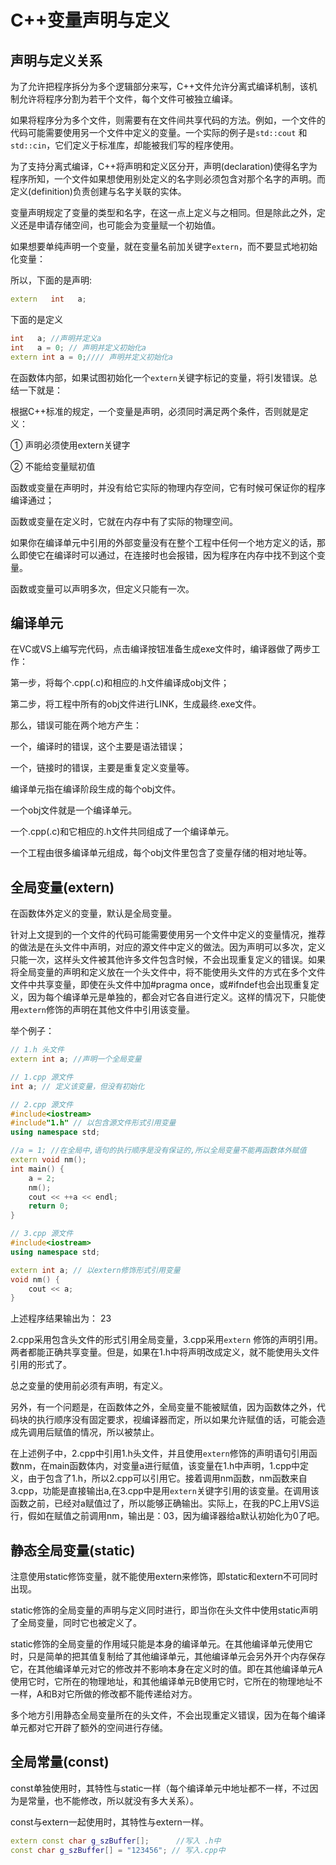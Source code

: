 # C++变量声明与定义


## 声明与定义关系

为了允许把程序拆分为多个逻辑部分来写，C++文件允许分离式编译机制，该机制允许将程序分割为若干个文件，每个文件可被独立编译。

如果将程序分为多个文件，则需要有在文件间共享代码的方法。例如，一个文件的代码可能需要使用另一个文件中定义的变量。一个实际的例子是`std::cout` 和`std::cin`，它们定义于标准库，却能被我们写的程序使用。

为了支持分离式编译，C++将声明和定义区分开，声明(declaration)使得名字为程序所知，一个文件如果想使用别处定义的名字则必须包含对那个名字的声明。而定义(definition)负责创建与名字关联的实体。

变量声明规定了变量的类型和名字，在这一点上定义与之相同。但是除此之外，定义还是申请存储空间，也可能会为变量赋一个初始值。

如果想要单纯声明一个变量，就在变量名前加关键字`extern`，而不要显式地初始化变量：

所以，下面的是声明:  

```c++
extern   int   a;
```

下面的是定义  

```cpp
int   a; //声明并定义a
int   a = 0; // 声明并定义初始化a  
extern int a = 0;//// 声明并定义初始化a    
```

在函数体内部，如果试图初始化一个`extern`关键字标记的变量，将引发错误。总结一下就是：

根据C++标准的规定，一个变量是声明，必须同时满足两个条件，否则就是定义：  

①  声明必须使用extern关键字

②  不能给变量赋初值 

函数或变量在声明时，并没有给它实际的物理内存空间，它有时候可保证你的程序编译通过；

函数或变量在定义时，它就在内存中有了实际的物理空间。

如果你在编译单元中引用的外部变量没有在整个工程中任何一个地方定义的话，那么即使它在编译时可以通过，在连接时也会报错，因为程序在内存中找不到这个变量。

函数或变量可以声明多次，但定义只能有一次。

## 编译单元

在VC或VS上编写完代码，点击编译按钮准备生成exe文件时，编译器做了两步工作：

第一步，将每个.cpp(.c)和相应的.h文件编译成obj文件；

第二步，将工程中所有的obj文件进行LINK，生成最终.exe文件。 

那么，错误可能在两个地方产生：

一个，编译时的错误，这个主要是语法错误；

一个，链接时的错误，主要是重复定义变量等。

编译单元指在编译阶段生成的每个obj文件。

一个obj文件就是一个编译单元。

一个.cpp(.c)和它相应的.h文件共同组成了一个编译单元。

一个工程由很多编译单元组成，每个obj文件里包含了变量存储的相对地址等。

## 全局变量(extern)

在函数体外定义的变量，默认是全局变量。

针对上文提到的一个文件的代码可能需要使用另一个文件中定义的变量情况，推荐的做法是在头文件中声明，对应的源文件中定义的做法。因为声明可以多次，定义只能一次，这样头文件被其他许多文件包含时候，不会出现重复定义的错误。如果将全局变量的声明和定义放在一个头文件中，将不能使用头文件的方式在多个文件文件中共享变量，即使在头文件中加#pragma once，或#ifndef也会出现重复定义，因为每个编译单元是单独的，都会对它各自进行定义。这样的情况下，只能使用`extern`修饰的声明在其他文件中引用该变量。

举个例子：

```cpp
// 1.h 头文件
extern int a; //声明一个全局变量
```

```cpp
// 1.cpp 源文件
int a; // 定义该变量，但没有初始化
```

```cpp
// 2.cpp 源文件
#include<iostream>
#include"1.h" // 以包含源文件形式引用变量
using namespace std;

//a = 1; //在全局中,语句的执行顺序是没有保证的,所以全局变量不能再函数体外赋值
extern void nm();
int main() {
    a = 2;
    nm();
    cout << ++a << endl;
    return 0;
}
```

```cpp
// 3.cpp 源文件
#include<iostream>
using namespace std;

extern int a; // 以extern修饰形式引用变量
void nm() {
    cout << a;
}
```

上述程序结果输出为： 23

2.cpp采用包含头文件的形式引用全局变量，3.cpp采用`extern` 修饰的声明引用。两者都能正确共享变量。但是，如果在1.h中将声明改成定义，就不能使用头文件引用的形式了。

总之变量的使用前必须有声明，有定义。

另外，有一个问题是，在函数体之外，全局变量不能被赋值，因为函数体之外，代码块的执行顺序没有固定要求，视编译器而定，所以如果允许赋值的话，可能会造成先调用后赋值的情况，所以被禁止。

在上述例子中，2.cpp中引用1.h头文件，并且使用`extern`修饰的声明语句引用函数nm，在main函数体内，对变量a进行赋值，该变量在1.h中声明，1.cpp中定义，由于包含了1.h，所以2.cpp可以引用它。接着调用nm函数，nm函数来自3.cpp，功能是直接输出a,在3.cpp中是用`extern`关键字引用的该变量。在调用该函数之前，已经对a赋值过了，所以能够正确输出。实际上，在我的PC上用VS运行，假如在赋值之前调用nm，输出是：03，因为编译器给a默认初始化为0了吧。

## 静态全局变量(static)

注意使用static修饰变量，就不能使用extern来修饰，即static和extern不可同时出现。

static修饰的全局变量的声明与定义同时进行，即当你在头文件中使用static声明了全局变量，同时它也被定义了。

static修饰的全局变量的作用域只能是本身的编译单元。在其他编译单元使用它时，只是简单的把其值复制给了其他编译单元，其他编译单元会另外开个内存保存它，在其他编译单元对它的修改并不影响本身在定义时的值。即在其他编译单元A使用它时，它所在的物理地址，和其他编译单元B使用它时，它所在的物理地址不一样，A和B对它所做的修改都不能传递给对方。

多个地方引用静态全局变量所在的头文件，不会出现重定义错误，因为在每个编译单元都对它开辟了额外的空间进行存储。

## 全局常量(const)

const单独使用时，其特性与static一样（每个编译单元中地址都不一样，不过因为是常量，也不能修改，所以就没有多大关系）。

const与extern一起使用时，其特性与extern一样。

```cpp
extern const char g_szBuffer[];      //写入 .h中
const char g_szBuffer[] = "123456"; // 写入.cpp中
```

